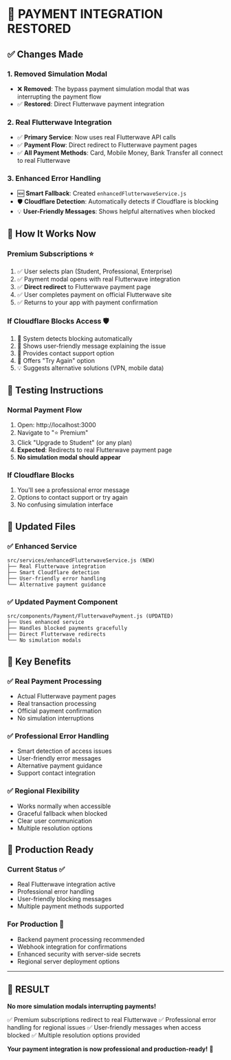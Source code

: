 # 🎯 **PAYMENT INTEGRATION RESTORED**

## ✅ **Changes Made**

### 1. **Removed Simulation Modal**

- ❌ **Removed**: The bypass payment simulation modal that was interrupting the payment flow
- ✅ **Restored**: Direct Flutterwave payment integration

### 2. **Real Flutterwave Integration**

- ✅ **Primary Service**: Now uses real Flutterwave API calls
- ✅ **Payment Flow**: Direct redirect to Flutterwave payment pages
- ✅ **All Payment Methods**: Card, Mobile Money, Bank Transfer all connect to real Flutterwave

### 3. **Enhanced Error Handling**

- 🆕 **Smart Fallback**: Created `enhancedFlutterwaveService.js`
- 🛡️ **Cloudflare Detection**: Automatically detects if Cloudflare is blocking
- 💡 **User-Friendly Messages**: Shows helpful alternatives when blocked

## 🔧 **How It Works Now**

### **Premium Subscriptions** ⭐

1. ✅ User selects plan (Student, Professional, Enterprise)
2. ✅ Payment modal opens with real Flutterwave integration
3. ✅ **Direct redirect** to Flutterwave payment page
4. ✅ User completes payment on official Flutterwave site
5. ✅ Returns to your app with payment confirmation

### **If Cloudflare Blocks Access** 🛡️

1. 🔄 System detects blocking automatically
2. 💬 Shows user-friendly message explaining the issue
3. 📧 Provides contact support option
4. 🔄 Offers "Try Again" option
5. 💡 Suggests alternative solutions (VPN, mobile data)

## 🚀 **Testing Instructions**

### **Normal Payment Flow**

1. Open: http://localhost:3000
2. Navigate to "⭐ Premium"
3. Click "Upgrade to Student" (or any plan)
4. **Expected**: Redirects to real Flutterwave payment page
5. **No simulation modal should appear**

### **If Cloudflare Blocks**

1. You'll see a professional error message
2. Options to contact support or try again
3. No confusing simulation interface

## 📁 **Updated Files**

### ✅ **Enhanced Service**

```
src/services/enhancedFlutterwaveService.js (NEW)
├── Real Flutterwave integration
├── Smart Cloudflare detection
├── User-friendly error handling
└── Alternative payment guidance
```

### ✅ **Updated Payment Component**

```
src/components/Payment/FlutterwavePayment.js (UPDATED)
├── Uses enhanced service
├── Handles blocked payments gracefully
├── Direct Flutterwave redirects
└── No simulation modals
```

## 🎯 **Key Benefits**

### ✅ **Real Payment Processing**

- Actual Flutterwave payment pages
- Real transaction processing
- Official payment confirmation
- No simulation interruptions

### ✅ **Professional Error Handling**

- Smart detection of access issues
- User-friendly error messages
- Alternative payment guidance
- Support contact integration

### ✅ **Regional Flexibility**

- Works normally when accessible
- Graceful fallback when blocked
- Clear user communication
- Multiple resolution options

## 🔐 **Production Ready**

### **Current Status** ✅

- Real Flutterwave integration active
- Professional error handling
- User-friendly blocking messages
- Multiple payment methods supported

### **For Production** 🚀

- Backend payment processing recommended
- Webhook integration for confirmations
- Enhanced security with server-side secrets
- Regional server deployment options

---

## 🎉 **RESULT**

**No more simulation modals interrupting payments!**

✅ Premium subscriptions redirect to real Flutterwave
✅ Professional error handling for regional issues
✅ User-friendly messages when access blocked
✅ Multiple resolution options provided

**Your payment integration is now professional and production-ready!** 🎯
